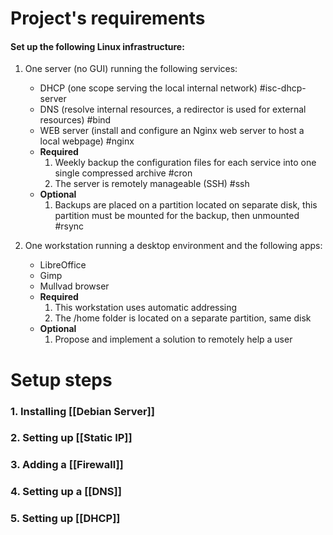 # Project's requirements
#### Set up the following Linux infrastructure:

1. One server (no GUI) running the following services:
    
    - DHCP (one scope serving the local internal network) #isc-dhcp-server
    - DNS (resolve internal resources, a redirector is used for external resources) #bind
    - WEB server (install and configure an Nginx web server to host a local webpage) #nginx
    - **Required**
        1. Weekly backup the configuration files for each service into one single compressed archive #cron
        2. The server is remotely manageable (SSH) #ssh
    - **Optional**
        1. Backups are placed on a partition located on separate disk, this partition must be mounted for the backup, then unmounted #rsync
2. One workstation running a desktop environment and the following apps:
    
    - LibreOffice
    - Gimp
    - Mullvad browser
    - **Required**
        1. This workstation uses automatic addressing
        2. The /home folder is located on a separate partition, same disk
    - **Optional**
        1. Propose and implement a solution to remotely help a user

# Setup steps
### 1. Installing [[Debian Server]]
### 2. Setting up [[Static IP]]
### 3. Adding a [[Firewall]]
### 4. Setting up a [[DNS]]
### 5. Setting up [[DHCP]]
